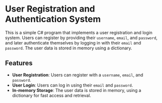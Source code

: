 # User Registration and Authentication System

This is a simple C# program that implements a user registration and login system. Users can register by providing their `username`, `email`, and `password`, and later authenticate themselves by logging in with their `email` and `password`. The user data is stored in memory using a dictionary.

## Features
- **User Registration**: Users can register with a `username`, `email`, and `password`.
- **User Login**: Users can log in using their `email` and `password`.
- **In-memory Storage**: The user data is stored in memory, using a dictionary for fast access and retrieval.
